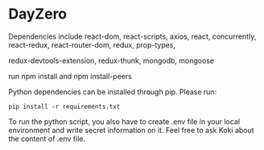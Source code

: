 # DayZero

Dependencies include react-dom, react-scripts, axios, react, concurrently, react-redux, react-router-dom, redux, prop-types,

redux-devtools-extension, redux-thunk, mongodb, mongoose

run npm install and npm install-peers

Python dependencies can be installed through pip. Please run:

```
pip install -r requirements.txt
```

To run the python script, you also have to create .env file in your local environment and write secret information on it.
Feel free to ask Koki about the content of .env file.